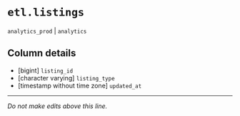 # `etl.listings`
`analytics_prod` | `analytics`

## Column details
* [bigint]    `listing_id`
* [character varying] `listing_type`
* [timestamp without time zone] `updated_at`

-------------------------------------------------------------------------------
*Do not make edits above this line.*
